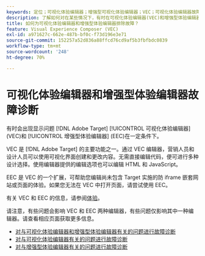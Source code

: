 ```yaml
---
keywords: 定位；可视化体验编辑器；增强型可视化体验编辑器；VEC；可视化体验编辑器故障诊断；故障诊断；EEC；增强型体验编辑器；TLS；TLS 1.2
description: 了解如何对在某些情况下，有时在可视化体验编辑器(VEC)和增强型体验编辑器(EEC)中发生的问题进行故障排除。
title: 如何为可视化体验编辑器和增强型体验编辑器排除故障？
feature: Visual Experience Composer (VEC)
exl-id: a971627c-662e-487b-bf0c-f73d196e3e71
source-git-commit: 152257a52d836a88ffcd76cd9af5b3fbfbdc0839
workflow-type: tm+mt
source-wordcount: '248'
ht-degree: 70%

---
```


# 可视化体验编辑器和增强型体验编辑器故障诊断

有时会出现显示问题 [!DNL Adobe Target] [!UICONTROL 可视化体验编辑器] (VEC)和 [!UICONTROL 增强型体验编辑器] (EEC)在一定条件下。

VEC 是 [!DNL Adobe Target] 的主要功能之一。通过 VEC 编辑器，营销人员和设计人员可以使用可视化界面创建和更改内容。无需直接编辑代码，便可进行多种设计选择。使用编辑器提供的编辑选项也可以编辑 HTML 和 JavaScript。

EEC 是 VEC 的一个扩展，可帮助您编辑尚未包含 Target 实施的防 iframe 嵌套网站或页面的体验。如果您无法在 VEC 中打开页面，请尝试使用 EEC。

有关 VEC 和 EEC 的信息，请参阅[体验](/help/main/c-experiences/experiences.md#concept_A2E10F6AFB3D4AEAB6951EE14688848D)。

请注意，有些问题会影响 VEC 和 EEC 两种编辑器，有些问题仅影响其中一种编辑器。请查看相应页面获取更多信息。

* [对与可视化体验编辑器和增强型体验编辑器有关的问题进行故障诊断](/help/main/c-experiences/c-visual-experience-composer/r-troubleshoot-composer/issues-related-to-the-visual-experience-composer-vec-and-enhanced-experience-composer-eec.md)
* [对与可视化体验编辑器有关的问题进行故障诊断](/help/main/c-experiences/c-visual-experience-composer/r-troubleshoot-composer/troubleshooting-issues-related-to-the-visual-experience-composer-vec.md)
* [对与增强型体验编辑器有关的问题进行故障诊断](/help/main/c-experiences/c-visual-experience-composer/r-troubleshoot-composer/troubleshooting-issues-related-to-the-enhanced-experience-composer-eec.md)
